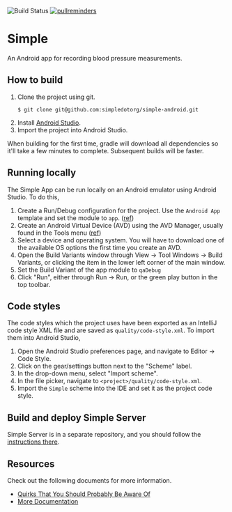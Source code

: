 ![Build Status](https://github.com/simpledotorg/simple-android/workflows/CI/badge.svg)
[![pullreminders](https://pullreminders.com/badge.svg)](https://pullreminders.com?ref=badge)

# Simple

An Android app for recording blood pressure measurements.

## How to build

1. Clone the project using git.
   ```
   $ git clone git@github.com:simpledotorg/simple-android.git
   ```
1. Install [Android Studio](https://developer.android.com/studio/).
1. Import the project into Android Studio.

When building for the first time, gradle will download all dependencies so it'll take a few minutes to complete. Subsequent builds will be faster.

## Running locally

The Simple App can be run locally on an Android emulator using Android Studio. To do this,

1. Create a Run/Debug configuration for the project. Use the `Android App` template and set the module to `app`. ([ref](https://developer.android.com/studio/run/rundebugconfig))
1. Create an Android Virtual Device (AVD) using the AVD Manager, usually found in the Tools menu ([ref](https://developer.android.com/studio/run/managing-avds))
1. Select a device and operating system. You will have to download one of the available OS options the first time you
   create an AVD.
1. Open the Build Variants window through View -> Tool Windows -> Build Variants, or clicking the item in the lower left
   corner of the main window.
1. Set the Build Variant of the app module to `qaDebug`
1. Click "Run", either through Run -> Run, or the green play button in the top toolbar.

## Code styles

The code styles which the project uses have been exported as an IntelliJ code style XML file and are saved as
`quality/code-style.xml`. To import them into Android Studio,

1. Open the Android Studio preferences page, and navigate to Editor -> Code Style.
1. Click on the gear/settings button next to the "Scheme" label.
1. In the drop-down menu, select "Import scheme".
1. In the file picker, navigate to  `<project>/quality/code-style.xml`.
1. Import the `Simple` scheme into the IDE and set it as the project code style.

## Build and deploy Simple Server

Simple Server is in a separate repository, and you should follow the [instructions there](https://github.com/simpledotorg/simple-server/blob/master/README.md).

## Resources

Check out the following documents for more information.

* [Quirks That You Should Probably Be Aware Of](doc/QUIRKS.md)
* [More Documentation](doc)
